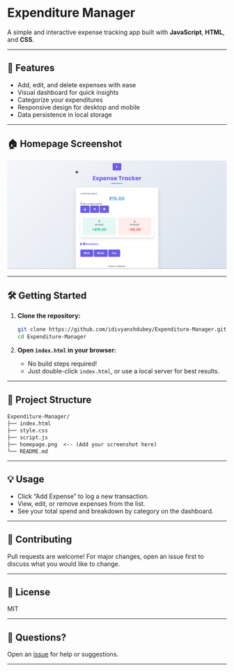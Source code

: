 # Expenditure Manager

A simple and interactive expense tracking app built with **JavaScript**, **HTML**, and **CSS**.

---

## 🚀 Features

- Add, edit, and delete expenses with ease
- Visual dashboard for quick insights
- Categorize your expenditures
- Responsive design for desktop and mobile
- Data persistence in local storage

---

## 🏠 Homepage Screenshot

![Homepage Screenshot](home.png)

---

## 🛠️ Getting Started

1. **Clone the repository:**
   ```bash
   git clone https://github.com/idivyanshdubey/Expenditure-Manager.git
   cd Expenditure-Manager
   ```

2. **Open `index.html` in your browser:**
   - No build steps required!
   - Just double-click `index.html`, or use a local server for best results.

---

## 📂 Project Structure

```
Expenditure-Manager/
├── index.html
├── style.css
├── script.js
├── homepage.png  <-- (Add your screenshot here)
└── README.md
```

---

## 💡 Usage

- Click “Add Expense” to log a new transaction.
- View, edit, or remove expenses from the list.
- See your total spend and breakdown by category on the dashboard.

---

## 🤝 Contributing

Pull requests are welcome! For major changes, open an issue first to discuss what you would like to change.

---

## 📃 License

MIT

---

## 🙋 Questions?

Open an [issue](https://github.com/idivyanshdubey/Expenditure-Manager/issues) for help or suggestions.

---
